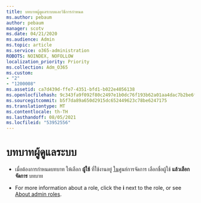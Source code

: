```yaml
---
title: บทบาทผู้ดูแลระบบและวิธีการกําหนด
ms.author: pebaum
author: pebaum
manager: scotv
ms.date: 04/21/2020
ms.audience: Admin
ms.topic: article
ms.service: o365-administration
ROBOTS: NOINDEX, NOFOLLOW
localization_priority: Priority
ms.collection: Adm_O365
ms.custom:
- "2"
- "1200008"
ms.assetid: ca7d439d-ffe7-4351-bfd1-b022e4056138
ms.openlocfilehash: 9c343fa9f092f80c2497e1b0dc76f193b62a01aa4dac7b2be6f1c916e611abbb
ms.sourcegitcommit: b5f7da89a650d2915dc652449623c78be6247175
ms.translationtype: MT
ms.contentlocale: th-TH
ms.lasthandoff: 08/05/2021
ms.locfileid: "53952556"
---
```

# <a name="admin-roles"></a>บทบาทผู้ดูแลระบบ

- เมื่อต้องการกําหนดบทบาท ให้เลือก **ผู้ใช้** ที่ใช้งานอยู่ [ใน](https://admin.microsoft.com/Adminportal/Home#/users)ศูนย์การจัดการ เลือกชื่อผู้ใช้  **แล้วเลือก จัดการ** บทบาท

- For more information about a role, click the **i** next to the role, or see [About admin roles](https://docs.microsoft.com/microsoft-365/admin/add-users/about-admin-roles).